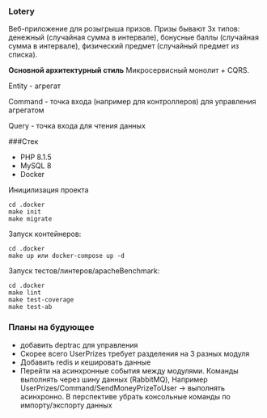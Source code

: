 ### Lotery

Веб-приложение для розыгрыша призов. 
Призы бывают 3х типов: денежный (случайная сумма в интервале), 
бонусные баллы (случайная сумма в интервале), 
физический предмет (случайный предмет из списка).

**Основной архитектурный стиль**
Микросервисный монолит + CQRS.

Entity - агрегат

Command - точка входа (например для контроллеров) для управления агрегатом

Query - точка входа для чтения данных


###Стек
- PHP 8.1.5
- MySQL 8
- Docker

Иницилизация проекта
```shell:
cd .docker
make init
make migrate
```

Запуск контейнеров:
```shell:
cd .docker
make up или docker-compose up -d
```

Запуск тестов/линтеров/apacheBenchmark:
```shell:
cd .docker
make lint
make test-coverage
make test-ab
```

### Планы на будующее
- добавить deptrac для управления
- Скорее всего UserPrizes требует разделения на 3 разных модуля
- Добавить redis и кешировать данные
- Перейти на асинхронные события между модулями. Команды выполнять через шину данных (RabbitMQ), 
Например UserPrizes/Command/SendMoneyPrizeToUser -> выполнять асинхронно. В перспективе убрать консольные команды по импорту/экспорту данных
